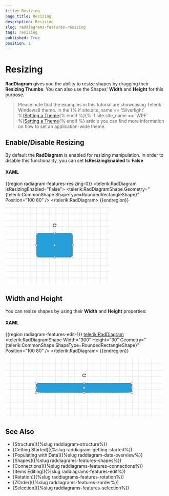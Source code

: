```yaml
---
title: Resizing
page_title: Resizing
description: Resizing
slug: raddiagrams-features-resizing
tags: resizing
published: True
position: 1
---
```


# Resizing

__RadDiagram__ gives you the ability to resize shapes by dragging their __Resizing Thumbs__. You can also use the Shapes' __Width__ and __Height__ for this purpose.

>Please note that the examples in this tutorial are showcasing Telerik Windows8 theme. In the {% if site.site_name == 'Silverlight' %}[Setting a Theme](http://www.telerik.com/help/silverlight/common-styling-apperance-setting-theme.html#Setting_Application-Wide_Built-In_Theme_in_the_Code-Behind){% endif %}{% if site.site_name == 'WPF' %}[Setting a Theme](http://www.telerik.com/help/wpf/common-styling-apperance-setting-theme-wpf.html#Setting_Application-Wide_Built-In_Theme_in_the_Code-Behind){% endif %} article you can find more information on how to set an application-wide theme.		

## Enable/Disable Resizing

By default the __RadDiagram__ is enabled for resizing manipulation. In order to disable this functionality, you can set __IsResizingEnabled__ to __False__

#### __XAML__
{{region radiagram-features-resizing-0}}
	<telerik:RadDiagram IsResizingEnabled="False">
		<telerik:RadDiagramShape 
								 Geometry="{telerik:CommonShape ShapeType=RoundedRectangleShape}"
								 Position="100 80" />
	</telerik:RadDiagram>
{{endregion}}

![Rad Diagrams-Features-Resizing-Disabled](images/RadDiagrams-Features-Resizing-Disabled.png)

## Width and Height

You can resize shapes by using their __Width__ and __Height__ properties:

#### __XAML__
{{region radiagram-features-edit-1}}
	<telerik:RadDiagram>
		<telerik:RadDiagramShape Width="300" 
								 Height="30"
								 Geometry="{telerik:CommonShape ShapeType=RoundedRectangleShape}"
								 Position="100 80" />
	</telerik:RadDiagram>
{{endregion}}

![Rad Diagrams-Features-Resizing](images/RadDiagrams-Features-Resizing.png)

## See Also
 * [Structure]({%slug raddiagram-structure%})
 * [Getting Started]({%slug raddiagram-getting-started%})
 * [Populating with Data]({%slug raddiagram-data-overview%})
 * [Shapes]({%slug raddiagrams-features-shapes%})
 * [Connections]({%slug raddiagrams-features-connections%})
 * [Items Editing]({%slug raddiagrams-features-edit%})
 * [Rotation]({%slug raddiagrams-features-rotation%})
 * [ZOrder]({%slug raddiagrams-features-zorder%})
 * [Selection]({%slug raddiagrams-features-selection%})